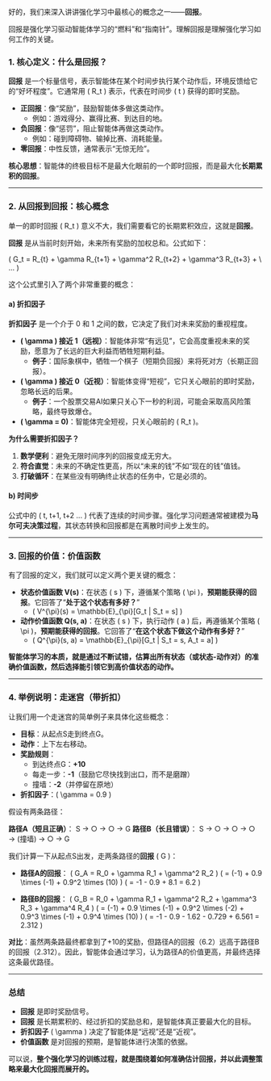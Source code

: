 好的，我们来深入讲讲强化学习中最核心的概念之一——**回报**。

回报是强化学习驱动智能体学习的“燃料”和“指南针”。理解回报是理解强化学习如何工作的关键。

### 1. 核心定义：什么是回报？

**回报** 是一个标量信号，表示智能体在某个时间步执行某个动作后，环境反馈给它的“好坏程度”。它通常用 \( R_t \) 表示，代表在时间步 \( t \) 获得的即时奖励。

*   **正回报**：像“奖励”，鼓励智能体多做这类动作。
    *   例如：游戏得分、赢得比赛、到达目的地。
*   **负回报**：像“惩罚”，阻止智能体再做这类动作。
    *   例如：碰到障碍物、输掉比赛、消耗能量。
*   **零回报**：中性反馈，通常表示“无惊无险”。

**核心思想**：智能体的终极目标不是最大化眼前的一个即时回报，而是最大化**长期累积的回报**。

---

### 2. 从回报到回报：核心概念

单一的即时回报 \( R_t \) 意义不大，我们需要看它的长期累积效应，这就是**回报**。

**回报** 是从当前时刻开始，未来所有奖励的加权总和。公式如下：

\( G_t = R_{t} + \gamma R_{t+1} + \gamma^2 R_{t+2} + \gamma^3 R_{t+3} + \ ... \)

这个公式里引入了两个非常重要的概念：

#### a) 折扣因子

**折扣因子** 是一个介于 0 和 1 之间的数，它决定了我们对未来奖励的重视程度。

*   **\( \gamma \) 接近 1（远视）**：智能体非常“有远见”，它会高度重视未来的奖励，愿意为了长远的巨大利益而牺牲短期利益。
    *   **例子**：国际象棋中，牺牲一个棋子（短期负回报）来将死对方（长期正回报）。
*   **\( \gamma \) 接近 0（近视）**：智能体变得“短视”，它只关心眼前的即时奖励，忽略长远的后果。
    *   **例子**：一个股票交易AI如果只关心下一秒的利润，可能会采取高风险策略，最终导致爆仓。
*   **\( \gamma = 0\)**：智能体完全短视，只关心眼前的 \( R_t \)。

**为什么需要折扣因子？**
1.  **数学便利**：避免无限时间序列的回报变成无穷大。
2.  **符合直觉**：未来的不确定性更高，所以“未来的钱”不如“现在的钱”值钱。
3.  **打破循环**：在某些没有明确终止状态的任务中，它是必须的。

#### b) 时间步
公式中的 \( t, t+1, t+2 ... \) 代表了连续的时间步骤。强化学习问题通常被建模为**马尔可夫决策过程**，其状态转换和回报都是在离散时间步上发生的。

---

### 3. 回报的价值：价值函数

有了回报的定义，我们就可以定义两个更关键的概念：

*   **状态价值函数 V(s)**：在状态 \( s \) 下，遵循某个策略 \( \pi \)，**预期能获得的回报**。它回答了“**处于这个状态有多好？**”
    *   \( V^{\pi}(s) = \mathbb{E}_{\pi}[G_t | S_t = s] \)
*   **动作价值函数 Q(s, a)**：在状态 \( s \) 下，执行动作 \( a \) 后，再遵循某个策略 \( \pi \)，**预期能获得的回报**。它回答了“**在这个状态下做这个动作有多好？**”
    *   \( Q^{\pi}(s, a) = \mathbb{E}_{\pi}[G_t | S_t = s, A_t = a] \)

**智能体学习的本质，就是通过不断试错，估算出所有状态（或状态-动作对）的准确价值函数，然后选择能引领它到高价值状态的动作。**

---

### 4. 举例说明：走迷宫（带折扣）

让我们用一个走迷宫的简单例子来具体化这些概念：

*   **目标**：从起点S走到终点G。
*   **动作**：上下左右移动。
*   **奖励规则**：
    *   到达终点G：**+10**
    *   每走一步：**-1**（鼓励它尽快找到出口，而不是磨蹭）
    *   撞墙：**-2**（并停留在原地）
*   **折扣因子**：\( \gamma = 0.9 \)

假设有两条路径：

**路径A（短且正确）**： S → ○ → ○ → G
**路径B（长且错误）**： S → ○ → ○ → ○ → (撞墙) → ○ → G

我们计算一下从起点S出发，走两条路径的**回报** \( G \)：

*   **路径A的回报**：
    \( G_A = R_0 + \gamma R_1 + \gamma^2 R_2 \)
    \( = (-1) + 0.9 \times (-1) + 0.9^2 \times (10) \)
    \( = -1 - 0.9 + 8.1 = 6.2 \)

*   **路径B的回报**：
    \( G_B = R_0 + \gamma R_1 + \gamma^2 R_2 + \gamma^3 R_3 + \gamma^4 R_4 \)
    \( = (-1) + 0.9 \times (-1) + 0.9^2 \times (-2) + 0.9^3 \times (-1) + 0.9^4 \times (10) \)
    \( = -1 - 0.9 - 1.62 - 0.729 + 6.561 = 2.312 \)

**对比**：虽然两条路最终都拿到了+10的奖励，但路径A的回报（6.2）远高于路径B的回报（2.312）。因此，智能体会通过学习，认为路径A的价值更高，并最终选择这条最优路径。

---

### 总结

*   **回报** 是即时奖励信号。
*   **回报** 是长期累积的、经过折扣的奖励总和，是智能体真正要最大化的目标。
*   **折扣因子** \( \gamma \) 决定了智能体是“远视”还是“近视”。
*   **价值函数** 是对回报的预期，是智能体进行决策的依据。

可以说，**整个强化学习的训练过程，就是围绕着如何准确估计回报，并以此调整策略来最大化回报而展开的。**